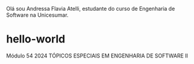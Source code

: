 Olá sou Andressa Flavia Atelli, estudante do curso de Engenharia de Software na Unicesumar.

# hello-world
Módulo 54 2024 TÓPICOS ESPECIAIS EM ENGENHARIA DE SOFTWARE II
